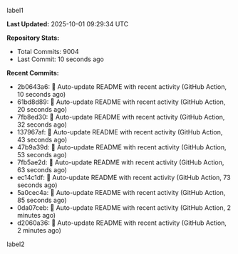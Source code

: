 
label1 
<!-- ACTIVITY_START -->
**Last Updated:** 2025-10-01 09:29:34 UTC

**Repository Stats:**
- Total Commits: 9004
- Last Commit: 10 seconds ago

**Recent Commits:**
- 2b0643a6: 🤖 Auto-update README with recent activity (GitHub Action, 10 seconds ago)
- 61bd8d89: 🤖 Auto-update README with recent activity (GitHub Action, 20 seconds ago)
- 7fb8ed30: 🤖 Auto-update README with recent activity (GitHub Action, 32 seconds ago)
- 137967af: 🤖 Auto-update README with recent activity (GitHub Action, 43 seconds ago)
- 47b9a39d: 🤖 Auto-update README with recent activity (GitHub Action, 53 seconds ago)
- 7fb5ae2d: 🤖 Auto-update README with recent activity (GitHub Action, 63 seconds ago)
- ec14c1df: 🤖 Auto-update README with recent activity (GitHub Action, 73 seconds ago)
- 5a0cec4a: 🤖 Auto-update README with recent activity (GitHub Action, 85 seconds ago)
- 0da07ceb: 🤖 Auto-update README with recent activity (GitHub Action, 2 minutes ago)
- d2060a36: 🤖 Auto-update README with recent activity (GitHub Action, 2 minutes ago)
<!-- ACTIVITY_END -->

label2
